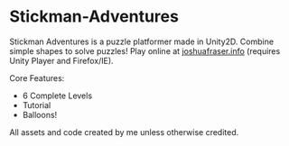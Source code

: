 # Stickman-Adventures
Stickman Adventures is a puzzle platformer made in Unity2D. Combine simple shapes to solve puzzles! Play online at [joshuafraser.info](http://www.joshuafraser.info) (requires Unity Player and Firefox/IE).

Core Features:
* 6 Complete Levels
* Tutorial
* Balloons!

All assets and code created by me unless otherwise credited.
